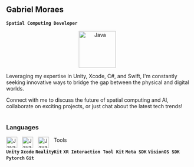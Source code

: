 ## Gabriel Moraes
**` Spatial Computing Developer `**

<p align="center">
  
  <a href="https://gabrielmoraes.tech">
        <img align="center" alt="Java" width="100px" style="padding-right:10px;" alt="Portfolio" title="My Portfolio" src="https://svgsilh.com/svg/1119298.svg"/></a>
</p>


Leveraging my expertise in Unity, Xcode, C#, and Swift, I'm constantly seeking innovative ways to bridge the gap between the physical and digital worlds.

Connect with me to discuss the future of spatial computing and AI, collaborate on exciting projects, or just chat about the latest tech trends!

#

### Languages

<p
  
  <img align="left" alt="Java" width="30px" style="padding-right:10px;" src="https://cdn.worldvectorlogo.com/logos/c--4.svg" />
  <img align="left" alt="Java" width="30px" style="padding-right:10px;"
      src="https://cdn.jsdelivr.net/gh/devicons/devicon/icons/swift/swift-original.svg" />
  <img align="left" alt="Java" width="30px" style="padding-right:10px;"
      src="https://cdn.jsdelivr.net/gh/devicons/devicon/icons/python/python-original.svg" />
  <img align="left" alt="Java" width="30px" style="padding-right:10px;"      
      src="https://www.svgrepo.com/show/331760/sql-database-generic.svg" />
</p>

<p
  
### Tools

**`Unity`** **`Xcode`** **`RealityKit`** **`XR Interaction Tool Kit`** **`Meta SDK`**  **`VisionOS SDK`** **`Pytorch`** **`Git`**

</p>
